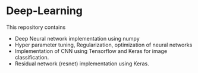 # Deep-Learning
This repository contains
* Deep Neural network implementation using numpy
* Hyper parameter tuning, Regularization, optimization of neural networks
* Implementation of CNN using Tensorflow and Keras for image classification.
* Residual network (resnet) implementation using Keras.
